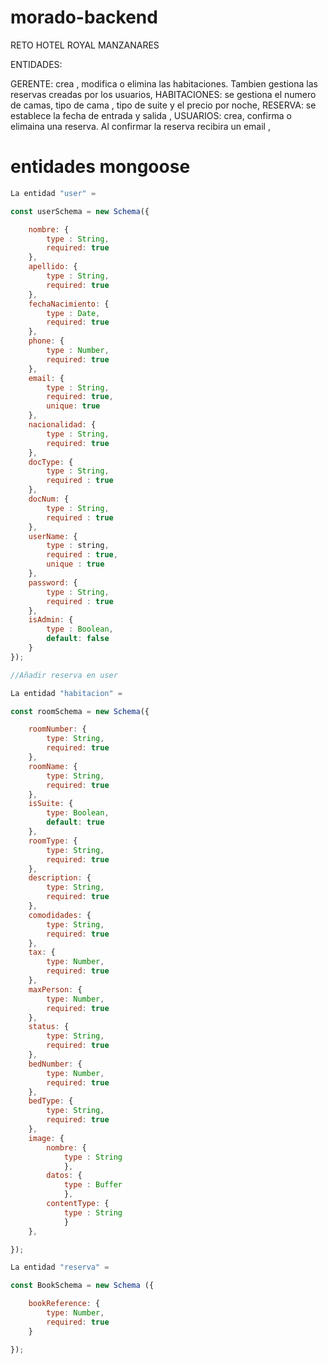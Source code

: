 # morado-backend

RETO HOTEL ROYAL MANZANARES

ENTIDADES:

GERENTE: crea , modifica o elimina las habitaciones. Tambien gestiona las reservas creadas por los usuarios,
HABITACIONES: se gestiona el numero de camas, tipo de cama , tipo de suite y el precio por noche,
RESERVA: se establece la fecha de entrada y salida ,
USUARIOS: crea, confirma o elimaina una reserva. Al confirmar la reserva recibira un email ,

# entidades mongoose

```js
La entidad "user" =

const userSchema = new Schema({

    nombre: {
        type : String,
        required: true
    },
    apellido: {
        type : String,
        required: true
    },
    fechaNacimiento: {
        type : Date,
        required: true
    },
    phone: {
        type : Number,
        required: true
    },
    email: {
        type : String,
        required: true,
        unique: true
    },
    nacionalidad: {
        type : String,
        required: true
    },
    docType: {
        type : String,
        required : true
    },
    docNum: {
        type : String,
        required : true
    },
    userName: {
        type : string,
        required : true,
        unique : true
    },
    password: {
        type : String,
        required : true
    },
    isAdmin: {
        type : Boolean,
        default: false
    }
});

//Añadir reserva en user

La entidad "habitacion" =

const roomSchema = new Schema({

    roomNumber: {
        type: String,
        required: true
    },
    roomName: {
        type: String,
        required: true
    },
    isSuite: {
        type: Boolean,
        default: true
    },
    roomType: {
        type: String,
        required: true
    },
    description: {
        type: String,
        required: true
    },
    comodidades: {
        type: String,
        required: true
    },
    tax: {
        type: Number,
        required: true
    },
    maxPerson: {
        type: Number,
        required: true
    },
    status: {
        type: String,
        required: true
    },
    bedNumber: {
        type: Number,
        required: true
    },
    bedType: {
        type: String,
        required: true
    },
    image: {
        nombre: {
            type : String
            },
        datos: {
            type : Buffer
            },
        contentType: {
            type : String
            }
    },

});

La entidad "reserva" =

const BookSchema = new Schema ({

    bookReference: {
        type: Number,
        required: true
    }

});

```
